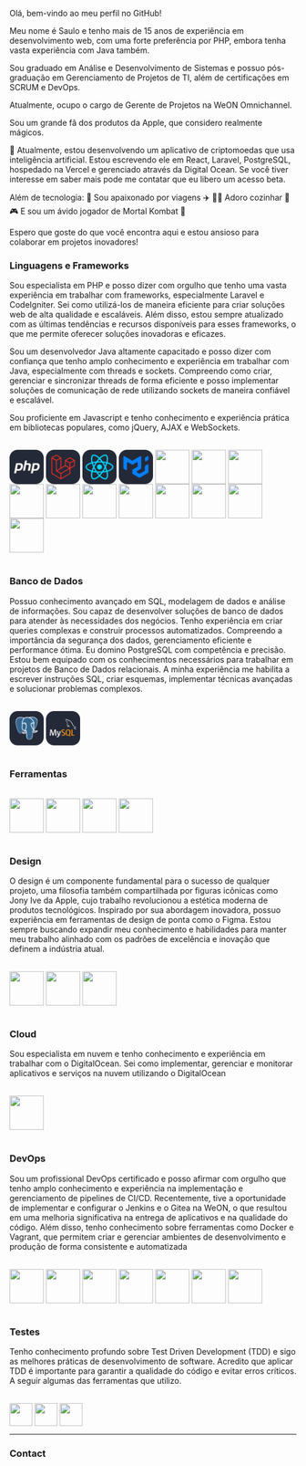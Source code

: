 Olá, bem-vindo ao meu perfil no GitHub!

Meu nome é Saulo e tenho mais de 15 anos de experiência em desenvolvimento web, com uma forte preferência por PHP, embora tenha vasta experiência com Java também.

Sou graduado em Análise e Desenvolvimento de Sistemas e possuo pós-graduação em Gerenciamento de Projetos de TI, além de certificações em SCRUM e DevOps.

Atualmente, ocupo o cargo de Gerente de Projetos na WeON Omnichannel.

Sou um grande fã dos produtos da Apple, que considero realmente mágicos.

🌱 Atualmente, estou desenvolvendo um aplicativo de criptomoedas que usa inteligência artificial. Estou escrevendo ele em React, Laravel, PostgreSQL, hospedado na Vercel e gerenciado através da Digital Ocean. Se você tiver interesse em saber mais pode me contatar que eu libero um acesso beta.

Além de tecnologia:
🧭 Sou apaixonado por viagens ✈️
👨‍🍳 Adoro cozinhar 🔪
🎮 E sou um ávido jogador de Mortal Kombat 🥷

Espero que goste do que você encontra aqui e estou ansioso para colaborar em projetos inovadores!


<h3> Linguagens e Frameworks </h3>
<p>
Sou especialista em PHP e posso dizer com orgulho que tenho uma vasta experiência em trabalhar com frameworks, especialmente Laravel e CodeIgniter. Sei como utilizá-los de maneira eficiente para criar soluções web de alta qualidade e escaláveis. Além disso, estou sempre atualizado com as últimas tendências e recursos disponíveis para esses frameworks, o que me permite oferecer soluções inovadoras e eficazes. 

Sou um desenvolvedor Java altamente capacitado e posso dizer com confiança que tenho amplo conhecimento e experiência em trabalhar com Java, especialmente com threads e sockets. Compreendo como criar, gerenciar e sincronizar threads de forma eficiente e posso implementar soluções de comunicação de rede utilizando sockets de maneira confiável e escalável.

Sou proficiente em Javascript e tenho conhecimento e experiência prática em bibliotecas populares, como jQuery, AJAX e WebSockets.
</p>
<div style="display: inline_block"><br>
    
<img align="center" alt="" height="60" width="60" src="https://raw.githubusercontent.com/tandpfun/skill-icons/65dea6c4eaca7da319e552c09f4cf5a9a8dab2c8/icons/PHP-Dark.svg" />
<img align="center" alt="" height="60" width="60" src="https://raw.githubusercontent.com/tandpfun/skill-icons/65dea6c4eaca7da319e552c09f4cf5a9a8dab2c8/icons/Laravel-Dark.svg" />
<img align="center" alt="" height="60" width="60" src="https://raw.githubusercontent.com/tandpfun/skill-icons/65dea6c4eaca7da319e552c09f4cf5a9a8dab2c8/icons/React-Dark.svg" /> 
<img align="center" alt="" height="60" width="60" src="https://raw.githubusercontent.com/tandpfun/skill-icons/65dea6c4eaca7da319e552c09f4cf5a9a8dab2c8/icons/MaterialUI-Dark.svg"/>
<img align="center" alt="" height="60" width="60" src="https://cdn.jsdelivr.net/gh/devicons/devicon/icons/codeigniter/codeigniter-plain-wordmark.svg"/>
<img align="center" alt="" height="60" width="60" src="https://cdn.jsdelivr.net/gh/devicons/devicon/icons/doctrine/doctrine-original-wordmark.svg"/>


<img align="center" alt="" height="60" width="60" src="https://cdn.jsdelivr.net/gh/devicons/devicon/icons/java/java-original.svg"/>
<img align="center" alt="" height="60" width="60" src="https://cdn.jsdelivr.net/gh/devicons/devicon/icons/spring/spring-original.svg"/>

<img align="center" alt="" height="60" width="60" src="https://cdn.jsdelivr.net/gh/devicons/devicon/icons/adonisjs/adonisjs-original.svg"/>

<img align="center" alt="" height="60" width="60" src="https://cdn.jsdelivr.net/gh/devicons/devicon/icons/javascript/javascript-original.svg"/>
<img align="center" alt="" height="60" width="60" src="https://cdn.jsdelivr.net/gh/devicons/devicon/icons/jquery/jquery-original-wordmark.svg"/>
<img align="center" alt="" height="60" width="60" src="https://cdn.jsdelivr.net/gh/devicons/devicon/icons/html5/html5-original-wordmark.svg"/>
<img align="center" alt="" height="60" width="60" src="https://cdn.jsdelivr.net/gh/devicons/devicon/icons/css3/css3-original.svg"/>
<img align="center" alt="" height="60" width="60" src="https://cdn.jsdelivr.net/gh/devicons/devicon/icons/bootstrap/bootstrap-original.svg"/>
<img align="center" alt="" height="60" width="60" src="https://cdn.jsdelivr.net/gh/devicons/devicon/icons/bower/bower-original-wordmark.svg"/>

</div>

<br>
<h3> Banco de Dados </h3>
<p>
Possuo conhecimento avançado em SQL, modelagem de dados e análise de informações. Sou capaz de desenvolver soluções de banco de dados para atender às necessidades dos negócios. Tenho experiência em criar queries complexas e construir processos automatizados. Compreendo a importância da segurança dos dados, gerenciamento eficiente e performance ótima. Eu domino PostgreSQL com competência e precisão. Estou bem equipado com os conhecimentos necessários para trabalhar em projetos de Banco de Dados relacionais. A minha experiência me habilita a escrever instruções SQL, criar esquemas, implementar técnicas avançadas e solucionar problemas complexos.
</p>
<div style="display: inline_block"><br>
    <img align="center" alt="" height="60" width="60" src="https://raw.githubusercontent.com/tandpfun/skill-icons/65dea6c4eaca7da319e552c09f4cf5a9a8dab2c8/icons/PostgreSQL-Dark.svg"/>
    <img align="center" alt="" height="60" width="60" src="https://raw.githubusercontent.com/tandpfun/skill-icons/65dea6c4eaca7da319e552c09f4cf5a9a8dab2c8/icons/MySQL-Dark.svg"/>
</div>

<br>
<h3> Ferramentas </h3>
<div style="display: inline_block"><br>
<img align="center" alt="" height="60" width="60" src="https://cdn.jsdelivr.net/gh/devicons/devicon/icons/vscode/vscode-original.svg"/>
<img align="center" alt="" height="60" width="60" src="https://cdn.jsdelivr.net/gh/devicons/devicon/icons/vim/vim-original.svg"/>
<img align="center" alt="" height="60" width="60" src="https://cdn.jsdelivr.net/gh/devicons/devicon/icons/xcode/xcode-original.svg"/>
<img align="center" alt="" height="60" width="60" src="https://cdn.jsdelivr.net/gh/devicons/devicon/icons/subversion/subversion-original.svg"/>

</div>

<br>
<h3> Design </h3>
<p>
O design é um componente fundamental para o sucesso de qualquer projeto, uma filosofia também compartilhada por figuras icônicas como Jony Ive da Apple, cujo trabalho revolucionou a estética moderna de produtos tecnológicos. Inspirado por sua abordagem inovadora, possuo experiência em ferramentas de design de ponta como o Figma. 
Estou sempre buscando expandir meu conhecimento e habilidades para manter meu trabalho alinhado com os padrões de excelência e inovação que definem a indústria atual.
</p>
<div style="display: inline_block"><br>
<img align="center" alt="" height="60" width="60" src="https://cdn.jsdelivr.net/gh/devicons/devicon/icons/xd/xd-plain.svg"/>
<img align="center" alt="" height="60" width="60" src="https://cdn.jsdelivr.net/gh/devicons/devicon/icons/figma/figma-original.svg"/>
<img align="center" alt="" height="60" width="60" src="https://cdn.jsdelivr.net/gh/devicons/devicon/icons/photoshop/photoshop-plain.svg"/>
</div>

<br>
<h3> Cloud </h3>
<p>
Sou especialista em nuvem e tenho conhecimento e experiência em trabalhar com o DigitalOcean. Sei como implementar, gerenciar e monitorar aplicativos e serviços na nuvem utilizando o DigitalOcean
</p>
<div style="display: inline_block"><br>
    <img align="center" alt="" height="60" width="60" src="https://cdn.jsdelivr.net/gh/devicons/devicon/icons/digitalocean/digitalocean-original-wordmark.svg"/>
</div>

<br>
<h3> DevOps </h3>
<p>
Sou um profissional DevOps certificado e posso afirmar com orgulho que tenho amplo conhecimento e experiência na implementação e gerenciamento de pipelines de CI/CD. Recentemente, tive a oportunidade de implementar e configurar o Jenkins e o Gitea na WeON, o que resultou em uma melhoria significativa na entrega de aplicativos e na qualidade do código. Além disso, tenho conhecimento sobre ferramentas como Docker e Vagrant, que permitem criar e gerenciar ambientes de desenvolvimento e produção de forma consistente e automatizada
</p>
<div style="display: inline_block"><br>
    <img align="center" alt="" height="60" width="60" src="https://cdn.jsdelivr.net/gh/devicons/devicon/icons/jenkins/jenkins-original.svg"/>
    <img align="center" alt="" height="60" width="60" src="https://cdn.jsdelivr.net/gh/devicons/devicon/icons/docker/docker-original-wordmark.svg"/>
    <img align="center" alt="" height="60" width="60" src="https://cdn.jsdelivr.net/gh/devicons/devicon/icons/vagrant/vagrant-original-wordmark.svg"/>
    <img align="center" alt="" height="60" width="60" src="https://cdn.jsdelivr.net/gh/devicons/devicon/icons/bash/bash-original.svg"/>
    <img align="center" alt="" height="60" width="60" src="https://cdn.jsdelivr.net/gh/devicons/devicon/icons/linux/linux-original.svg"/>
    <img align="center" alt="" height="60" width="60" src="https://cdn.jsdelivr.net/gh/devicons/devicon/icons/apple/apple-original.svg"/>
    <img align="center" alt="" height="60" width="60" src="https://cdn.jsdelivr.net/gh/devicons/devicon/icons/apache/apache-original-wordmark.svg"/>
</div>

<br>
<h3> Testes </h3>
<p>
Tenho conhecimento profundo sobre Test Driven Development (TDD) e sigo as melhores práticas de desenvolvimento de software. Acredito que aplicar TDD é importante para garantir a qualidade do código e evitar erros críticos. A seguir algumas das ferramentas que utilizo.
</p>
<div style="display: inline_block"><br>
<img align="center" alt="" height="40" width="40" src="https://camo.githubusercontent.com/49173798507f976bb55ad37f4ca77403429bbb0ec54a146a391e53d694a738bd/68747470733a2f2f7365656b6c6f676f2e636f6d2f696d616765732f492f696e736f6d6e69612d6c6f676f2d413335453039454231392d7365656b6c6f676f2e636f6d2e706e67"/>
<img align="center" alt="" height="40" width="40" src="https://camo.githubusercontent.com/92ea4ceaecae93a7aa14fba9fc807f861853245e512a47bc16615277ac4e3a79/68747470733a2f2f61737365742e6272616e6466657463682e696f2f696449715f6b463072622f696476337a776d5369592e6a706567"/>
<img align="center" alt="" height="40" width="40" src="https://camo.githubusercontent.com/23db4cf88995cc1792f8ba7d387050cdabe3c491207910db64b305c05f0b93ba/68747470733a2f2f75706c6f61642e77696b696d656469612e6f72672f77696b6970656469612f636f6d6d6f6e732f642f64352f53656c656e69756d5f4c6f676f2e706e67"/>
    
</div>

<hr>
<h3> Contact </h3>

